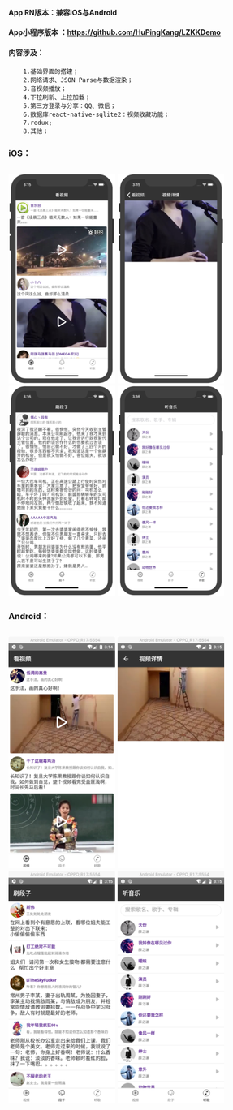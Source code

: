 #### App RN版本：兼容iOS与Android
#### App小程序版本 ：<https://github.com/HuPingKang/LZKKDemo>

#### 内容涉及：
        1.基础界面的搭建；
        2.网络请求、JSON Parse与数据渲染；
        3.音视频播放；
        4.下拉刷新、上拉加载；
        5.第三方登录与分享：QQ、微信；
        6.数据库react-native-sqlite2：视频收藏功能；
        7.redux;
        8.其他；

### iOS：
<h2 align"center">
<img src="/pics/1.png" width="210" height="413"/>
<img src="/pics/2.png" width="210" height="413"/>
<img src="/pics/3.png" width="210" height="413"/>
<img src="/pics/4.png" width="210" height="413"/>

</h2>

### Android：
<h2 align"center">
<img src="/pics/5.png" width="210" height="457"/>
<img src="/pics/6.png" width="210" height="457"/>
<img src="/pics/7.png" width="210" height="457"/>
<img src="/pics/8.png" width="210" height="457"/>

</h2>



